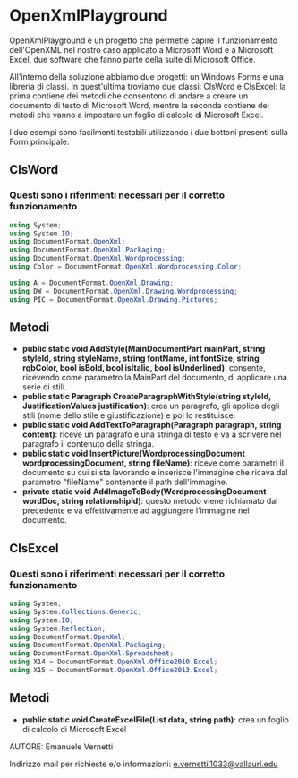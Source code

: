 # OpenXmlPlayground

OpenXmlPlayground è un progetto che permette capire il funzionamento dell'OpenXML nel nostro caso applicato a Microsoft Word e a Microsoft Excel, due software che fanno parte della suite di Microsoft Office.

All'interno della soluzione abbiamo due progetti: un Windows Forms e una libreria di classi.
In quest'ultima troviamo due classi: ClsWord e ClsExcel: la prima contiene dei metodi che consentono di andare a creare un documento di testo di Microsoft Word, mentre la seconda contiene dei metodi che vanno a impostare un foglio di calcolo di Microsoft Excel.

I due esempi sono facilmenti testabili utilizzando i due bottoni presenti sulla Form principale.

## ClsWord
### Questi sono i riferimenti necessari per il corretto funzionamento

```C#
using System;
using System.IO;
using DocumentFormat.OpenXml;
using DocumentFormat.OpenXml.Packaging;
using DocumentFormat.OpenXml.Wordprocessing;
using Color = DocumentFormat.OpenXml.Wordprocessing.Color;

using A = DocumentFormat.OpenXml.Drawing;
using DW = DocumentFormat.OpenXml.Drawing.Wordprocessing;
using PIC = DocumentFormat.OpenXml.Drawing.Pictures;
```
## Metodi
* **public static void AddStyle(MainDocumentPart mainPart, string styleId, string styleName, string fontName, int fontSize, string rgbColor, bool isBold, bool isItalic, bool isUnderlined)**: consente, ricevendo come parametro la MainPart del documento, di applicare una serie di stili.
* **public static Paragraph CreateParagraphWithStyle(string styleId, JustificationValues justification)**: crea un paragrafo, gli applica degli stili (nome dello stile e giustificazione) e poi lo restituisce.
* **public static void AddTextToParagraph(Paragraph paragraph, string content)**: riceve un paragrafo e una stringa di testo e va a scrivere nel paragrafo il contenuto della stringa.
* **public static void InsertPicture(WordprocessingDocument wordprocessingDocument, string fileName)**: riceve come parametri il documento su cui si sta lavorando e inserisce l'immagine che ricava dal parametro "fileName" contenente il path dell'immagine.
* **private static void AddImageToBody(WordprocessingDocument wordDoc, string relationshipId)**: questo metodo viene richiamato dal precedente e va effettivamente ad aggiungere l'immagine nel documento.

## ClsExcel
### Questi sono i riferimenti necessari per il corretto funzionamento

```C#
using System;
using System.Collections.Generic;
using System.IO;
using System.Reflection;
using DocumentFormat.OpenXml;
using DocumentFormat.OpenXml.Packaging;
using DocumentFormat.OpenXml.Spreadsheet;
using X14 = DocumentFormat.OpenXml.Office2010.Excel;
using X15 = DocumentFormat.OpenXml.Office2013.Excel;
```
## Metodi
* **public static void CreateExcelFile<T>(List<T> data, string path)**: crea un foglio di calcolo di Microsoft Excel 



AUTORE: Emanuele Vernetti

Indirizzo mail per richieste e/o informazioni: e.vernetti.1033@vallauri.edu
